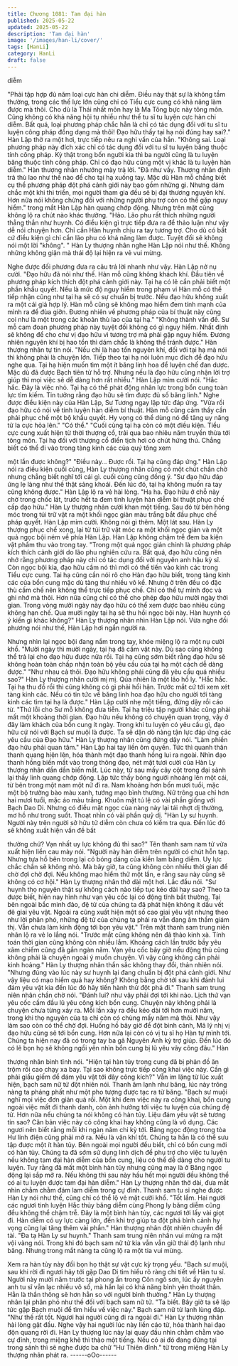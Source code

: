 ```yaml
---
title: Chương 1081: Tam đại hàn
published: 2025-05-22
updated: 2025-05-22
description: 'Tam đại hàn'
image: '/images/han-li/cover/'
tags: [HanLi]
category: HanLi
draft: false
---
```


diễm

"Phải tập hợp đủ năm loại cực hàn chi diễm. Điều này thật sự là
không tầm thường, trong các thế lực lớn cũng chỉ có Tiểu cực
cung có khả năng làm được mà thôi. Cho dù là Thái nhất môn hay
là Ma Tông bực này tông môn. Cũng không có khả năng hội tụ
nhiều như thế tu sĩ tu luyện cực hàn chi diễm. Bất quá, loại
phương pháp chắc hẳn là chỉ có tác dụng đối với tu sĩ tu luyện
công pháp đồng dạng mà thôi! Đạo hữu thấy tại hạ nói đúng hay
sai?." Hàn Lập thở ra một hơi, trực tiếp nêu ra nghi vấn của hắn.
"Không sai. Loại phương pháp này đích xác chỉ có tác dụng đối
với tu sĩ tu luyện băng thuộc tính công pháp. Kỳ thật trong bốn
người kia thì ba người cũng là tu luyện băng thuộc tính công
pháp. Chỉ có đạo hữu cùng một vị khác là tu luyện hàn diễm." Hàn
thượng nhân nhướng mày trả lời.
"Đã như vầy. Thượng nhân định trả thù lao như thế nào để cho tại
hạ xuống tay. Mặc dù Hàn mỗ chẳng biết cụ thể phương pháp đột
phá cảnh giới này bao gồm những gì. Nhưng dám chắc một khi thi
triển, mọi người tham gia đều sẽ bị đại thương nguyên khí. Hơn
nữa nói không chừng đối với những người phụ trợ còn có thể gặp
nguy hiểm." trong mắt Hàn Lập hàn quang chớp động. Nhưng
trên mặt cũng không lộ ra chút nào khác thường.
"Hảo. Lão phu rất thích những người thẳng thắn như huynh. Có
điều kiện gì trực tiếp đưa ra để thảo luận như vậy dễ nói chuyện
hơn. Chỉ cần Hàn huynh chịu ra tay tương trợ. Cho dù có bất cứ
điều kiện gì chỉ cần lão phu có khả năng làm được. Tuyệt đối sẽ
không nói một lời "không". " Hàn Ly thượng nhân nghe Hàn Lập
nói như thế. Không những không giận mà thái độ lại hiện ra vẻ vui
mừng.

Nghe được đối phương đưa ra câu trả lời nhanh như vậy. Hàn
Lập nở nụ cười.
"Đạo hữu đã nói như thế. Hàn mỗ cũng không khách khí. Đầu tiên
về phương pháp kích thích đột phá cảnh giới này. Tại hạ có lẽ cần
phải biết một phần khẩu quyết. Nếu là mức độ nguy hiểm trong
phạm vi Hàn mỗ có thể tiếp nhận cũng như tại hạ sẽ có sự chuẩn
bị trước. Nếu đạo hữu không xuất ra một cái giá hợp lý. Hàn mỗ
cũng sẽ không mạo hiểm đem tính mạnh của mình ra để đùa
giỡn. Đương nhiên về phương pháp của bí thuật này cũng coi như
là một trong các khoản thù lao của tại hạ."
"Không thành vấn đề. Sư mỗ cam đoan phương pháp này tuyệt
đối không có gì nguy hiểm. Nhất định sẽ không để cho chư vị đạo
hữu vì tương trợ mà phải gặp nguy hiểm. Đương nhiên nguyên
khí bị hao tổn thì dám chắc là không thể tránh được." Hàn thượng
nhân tự tin nói.
"Nếu chỉ là hao tổn nguyên khí, đối với tại hạ mà nói thì không
phải là chuyện lớn. Tiếp theo tại hạ nói luôn mục đích để đạo hữu
nghe qua. Tại hạ hiện muốn tìm một ít băng linh hoa để luyện chế
đan dược. Mặc dù đã được Bạch tiên tử hỗ trợ. Nhưng nếu là đạo
hữu cũng nhận lời trợ giúp thì mọi việc sẽ dễ dàng hơn rất nhiều."
Hàn Lập mỉm cười nói.
"Hắc hắc. Đây là việc nhỏ. Tại hạ có thể phát động nhân lực trong
bổn cung toàn lực tìm kiếm. Tin tưởng rằng đạo hữu sẽ tìm được
đủ số băng linh." Nghe được điều kiện này của Hàn Lập, Sư
Tương ngay lập tức đáp ứng.
"Vừa rồi đạo hữu có nói về tinh luyện hàn diễm bí thuật. Hàn mỗ
cũng cảm thấy cần phải phục chế một bộ khẩu quyết. Hy vọng có
thể dùng nó để tăng uy năng tử la cực hỏa lên."
"Có thể."
"Cuối cùng tại hạ còn có một điều kiện. Tiểu cực cung xuất hiện
từ thời thượng cổ, trải qua bao nhiêu năm truyền thừa tới tông
môn. Tại hạ đối với thượng cổ điển tịch hơi có chút hứng thú.
Chẳng biết có thể đi vào trong tàng kinh các của quý tông xem

một lần được không?"
"Điều này… Được rồi. Tại hạ cũng đáp ứng."
Hàn Lập nói ra điều kiện cuối cùng, Hàn Ly thượng nhân cũng có
một chút chần chờ nhưng chẳng biết nghĩ tới cái gì. cuối cùng
cũng đồng ý.
"Sư đạo hữu đáp ứng lẹ làng như thế thật sảng khoái. Đến lúc đó,
tại hạ không muốn ra tay cũng không được." Hàn Lập lộ ra vẻ hài
lòng.
"Ha ha. Đạo hữu ở chỗ này chờ trong chốc lát, trước hết ta đem
tinh luyện hàn diễm bí thuật phục chế cấp đạo hữu." Hàn Ly
thượng nhân cười khan một tiếng. Sau đó từ bên hông móc trong
túi trữ vật ra một khối ngọc giản màu trắng bắt đầu phục chế pháp
quyết.
Hàn Lập mỉm cười. Không nói gì thêm.
Một lát sau. Hàn Ly thượng phục chế xong, lại từ túi trữ vật móc
ra một khối ngọc giản và một quả ngọc bội ném về phía Hàn Lập.
Hàn Lập không chậm trễ đem ba kiện vật phẩm thu vào trong tay.
"Trong một quả ngọc giản chính là phương pháp kích thích cảnh
giới do lão phu nghiên cứu ra. Bất quá, đạo hữu cũng nên nhớ
rằng phương pháp này chỉ có tác dụng đối với nguyên anh hậu kỳ
sĩ. Còn ngọc bội kia, đạo hữu cầm nó thì mới có thể tiến vào kinh
các trong Tiểu cực cung. Tai hạ cũng cần nói rõ cho Hàn đạo hữu
biết, trong tàng kinh các của bổn cung mặc dù tàng thư nhiều vô
kể. Nhưng ở trên đều có đặc thù cấm chế nên không thể trực tiếp
phục chế. Chỉ có thể tự mình đọc và ghi nhớ mà thôi. Hơn nữa
cũng chỉ có thể cho phép đạo hữu mười ngày thời gian. Trong
vòng mười ngày này đạo hữu có thể xem được bao nhiêu cũng
không hạn chế. Qua mười ngày tại hạ sẽ thu hồi ngọc bội này.
Hàn huynh có ý kiến gì khác không?" Hàn Ly thượng nhân nhìn
Hàn Lập nói.
Vừa nghe đối phương nói như thế, Hàn Lập hơi ngẩn người ra.

Nhưng nhìn lại ngọc bội đang nắm trong tay, khóe miệng lộ ra một
nụ cười khổ. "Mười ngày thì mười ngày, tại hạ đã cầm vật này. Dù
sao cũng không thể trả lại cho đạo hữu được nữa rồi. Tại hạ cũng
sớm biết rằng đạo hữu sẽ không hoàn toàn chấp nhận toàn bộ
yêu cầu của tại hạ một cách dễ dàng được."
"Như nhau cả thôi. Đạo hữu không phải cũng đã yêu cầu quá
nhiều sao?" Hàn Ly thượng nhân cười mị mị. Qủa nhiên là một
lão hồ ly.
"Hắc hắc. Tại hạ thu đồ rồi thì cũng không có gì phải hối hận.
Trước mắt cứ tới xem xét tàng kinh các. Nếu có tin tức về băng
linh hoa đạo hữu cho người tới tàng kinh các tìm tại hạ là được."
Hàn Lập cười nhẹ một tiếng, đứng dậy rồi cáo từ.
"Thứ lỗi cho Sư mỗ không đưa tiễn. Tại hạ triệu tập người khác
cũng phải mất một khoảng thời gian. Đạo hữu nếu không có
chuyện quan trọng, vậy ở đây làm khách của bổn cung ít ngày.
Trong khi tu luyện có yêu cầu gì, đạo hữu cứ nói với Bạch sư
muội là được. Ta sẽ dặn dò nàng tận lực đáp ứng các yêu cầu của
Đạo hữu." Hàn Ly thượng nhân cũng đứng dậy nói.
"Làm phiền đạo hữu phải quan tâm." Hàn Lập hai tay liền ôm
quyền. Tức thì quanh thân thanh quang hiện lên, hóa thành một
đạo thanh hồng lui ra ngoài.
Nhìn đạo thanh hồng biến mất vào trong thông đạo, nét mặt tươi
cười của Hàn Ly thượng nhân dần dần biến mất. Lúc này, từ sau
mấy cây cột trong đại sảnh lại thấy linh quang chớp động. Lập tức
thấy bóng người nhoáng lên một cái, từ bên trong một nam một
nữ đi ra.
Nam khoảng hơn bốn mươi tuổi, mặc một bộ trường bào màu
xanh, tướng mạo bình thường. Nữ trông qua chỉ hơn hai mươi
tuổi, mặc áo màu trắng. Khuôn mặt tú lệ có vài phần giống với
Bạch Dao Di. Nhưng có điều mặt ngọc của nàng này lại tái nhợt
dị thường, mơ hồ như trong suốt. Thoạt nhìn có vài phần quỷ dị.
"Hàn Ly sư huynh. Người này trên người sở hữu tử diễm còn
chưa có kiểm tra qua. Đến lúc đó sẽ không xuất hiện vấn đề bất

thường chứ? Vạn nhất uy lực không đủ thì sao?" Tên thanh sam
nam tử vừa xuất hiện liền cau mày nói.
"Người này hàn diễm trên người có chút hỗn tạp. Nhưng tựa hồ
bên trong lại có bóng dáng của kiền lam băng diễm. Uy lực chắc
chắn sẽ không nhỏ. Mà bây giờ, ta cũng không còn nhiều thời
gian để chờ đợi chờ đợi. Nếu không mạo hiểm thử một lần, e rằng
sau này cũng sẽ không có cơ hội." Hàn Ly thượng nhân thở dài
một hơi. Lắc đầu nói.
"Sư huynh thọ nguyên thật sự không cách nào tiếp tục kéo dài
hay sao? Theo ta được biết, hiện nay hình như vạn yêu cốc lại có
động tĩnh bất thường. Tại bên ngoài bắc minh đảo, đệ tử của
chúng ta đã phát hiện không ít dấu vết đê giai yêu vật. Ngoài ra
cũng xuất hiện một số cao giai yêu vật nhưng theo như lời phân
phó, những đệ tử của chúng ta phái ra vẫn đang âm thầm giám
thị. Vẫn chưa làm kinh động tới bọn yêu vật." Trên mặt thanh sam
trung niên nhân lộ ra vẻ lo lắng nói.
"Trước mắt cũng không nên đả thảo kinh xà. Tính toán thời gian
cũng không còn nhiều lắm. Khoảng cách lần trước bầy yêu xâm
chiếm cũng đã gần ngàn năm. Vạn yêu cốc bây giờ nếu động thủ
cũng không phải là chuyện ngoài ý muốn chuyện. Vì vậy cũng
không cần phải kinh hoảng." Hàn Ly thượng nhân thần sắc không
thay đổi, thản nhiên nói.
"Nhưng đúng vào lúc này sư huynh lại đang chuẩn bị đột phá
cảnh giới. Như vậy liệu có mạo hiểm quá hay không? Không bằng
chờ tới sau khi đánh lui đám yêu vật kia đến lúc đó hãy tiến hành
thử đột phá đi." Thanh sam trung niên nhân chần chờ nói.
"Đánh lui? như vậy phải đợi tới khi nào. Lịch thứ vạn yêu cốc cầm
đầu lũ yêu công kích bổn cung. Chuyện này không phải là chuyện
chưa từng xảy ra. Mỗi lần xảy ra đều kéo dài tới hơn mười năm,
trong khi thọ nguyên của ta chỉ còn có chùng mấy năm mà thôi.
Như vậy làm sao còn có thể chờ đợi. Huống hồ bây giờ để đột
bình cảnh, Mã lý nhị vị đạo hữu cũng sẽ tới bổn cung. Hơn nữa lại
còn có vị tu sĩ họ Hàn tự mình tới. Chúng ta hiện nay đã có trong
tay ba gã Nguyên Anh kỳ trợ giúp. Đến lúc đó có lẽ bọn họ sẽ
không ngồi yên nhìn bổn cung bị lũ yêu vây công đâu." Hàn

thượng nhân bình tĩnh nói.
"Hiện tại hàn tủy trong cung đã bị phản đồ ăn trộm rồi cao chạy xa
bay. Tại sao không trực tiếp công khai việc này. Cần gì phải giấu
giếm để đám yêu vật tới đây công kích?" Vẫn im lặng từ lúc xuất
hiện, bạch sam nữ tử đột nhiên nói. Thanh âm lạnh như băng, lúc
này trông nàng ta phảng phất như một pho tượng được tạc ra từ
băng.
"Bạch sư muội nghĩ mọi việc đơn giản quá rồi. Một khi đem việc
này ra công khai, bổn cung ngoài việc mất đi thanh danh, còn ảnh
hưởng tới việc tu luyện của chúng đệ tử. Hơn nữa nếu chúng ta
nói không có hàn tủy. Liệu đám yêu vật sẽ tương tin sao? Căn
bản việc này có công khai hay không cũng là vô dụng. Các ngươi
nên biết rằng mỗi khi ngàn năm chi kỳ tới. Băng ngọc động trong
tòa Hư linh điện cũng phải mở ra. Nếu là vận khí tốt. Chúng ta
hẳn là có thể sưu tập được một ít hàn tủy. Bên ngoài mọi người
đều biết, chỉ có bổn cung mới có hàn tủy. Chúng ta đã sớm sử
dụng linh dịch để phụ trợ cho việc tu luyện nếu không tam đại hàn
diễm của bổn cung, liệu có thể dễ dàng cho người tu luyện. Tuy
rằng đã mất một bình hàn tủy nhưng cũng may là ở Băng ngọc
động lại sắp mở ra. Nếu không thì sau này hầu hết mọi người đều
không thể có ai tu luyện được tam đại hàn diễm." Hàn Ly thượng
nhân thở dài, đưa mắt nhìn chằm chằm đám lam diễm trong cự
đỉnh.
Thanh sam tu sĩ nghe được Hàn Ly nói như thế, cũng chỉ có thể
lộ vẻ mặt cười khổ.
"Tốt lắm. Hai người các ngươi tinh luyện Hắc thủy băng diễm
cùng Phong ly băng diễm cũng đều không thể chậm trễ. Đây là
một bình hàn tủy, các ngươi tới lấy vài giọt đi. Hàn diễm có uy lực
càng lớn, đến khi trợ giúp ta đột phá bình cảnh hy vọng cũng lại
tăng thêm vài phần." Hàn thượng nhân đột nhiên chuyển đề tài.
"Đa tạ Hàn Ly sư huynh." Thanh sam trung niên nhân vui mừng ra
mặt vội vàng nói. Trong khi đó bạch sam nữ tử kia vẫn vẫn giữ
thái độ lạnh như băng. Nhưng trong mắt nàng ta cũng lộ ra một
tia vui mừng.

Xem ra hàn tủy này đối bọn họ thật sự vật cực kỳ trọng yếu.
"Bạch sư muội, sau khi rời đi ngươi hãy tới gặp Dao Di tìm hiểu rõ
ràng chi tiết về Hàn tu sĩ. Người này mười năm trước tại phong ấn
trong Côn ngô sơn, lúc ấy nguyên anh tu sĩ vẫn lạc nhiều vô số,
mà hắn lại có khả năng bình yên thoát thân. Hẳn là thần thông sẽ
hơn hẳn so với người bình thường." Hàn Ly thượng nhân lại phân
phó như thế đối với bạch sam nữ tử.
"Ta biết. Bây giờ ta sẽ lập tức gặp Bạch muội để tìm hiểu về việc
này." Bạch sam nữ tử lạnh lùng đáp.
"Như thế rất tốt. Ngươi hai người cũng đi ra ngoài đi." Hàn Ly
thượng nhân hài lòng gật đầu.
Nghe vậy hai người lúc này liền cáo từ, hóa thành hai đạo độn
quang rời đi.
Hàn Ly thượng lúc này lại quay đầu nhìn chằm chằm vào cự đỉnh,
trong miệng khẽ thì thào một tiếng. Nếu có ai đó đang đứng tại
trong sảnh thì sẽ nghe được ba chữ "Hư Thiên đỉnh." từ trong
miệng Hàn Ly thượng nhân phát ra.
------oOo------
